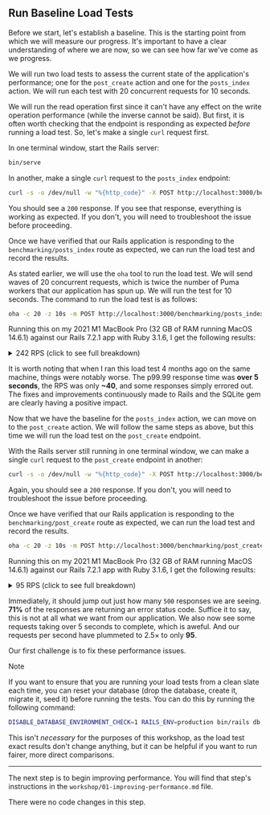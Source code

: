 ## Run Baseline Load Tests

Before we start, let's establish a baseline. This is the starting point from which we will measure our progress. It's important to have a clear understanding of where we are now, so we can see how far we've come as we progress.

We will run two load tests to assess the current state of the application's performance; one for the `post_create` action and one for the `posts_index` action. We will run each test with 20 concurrent requests for 10 seconds.

We will run the read operation first since it can't have any effect on the write operation performance (while the inverse cannot be said). But first, it is often worth checking that the endpoint is responding as expected _before_ running a load test. So, let's make a single `curl` request first.

In one terminal window, start the Rails server:

```sh
bin/serve
```

In another, make a single `curl` request to the `posts_index` endpoint:

```sh
curl -s -o /dev/null -w "%{http_code}" -X POST http://localhost:3000/benchmarking/posts_index
```

You should see a `200` response. If you see that response, everything is working as expected. If you don't, you will need to troubleshoot the issue before proceeding.

Once we have verified that our Rails application is responding to the `benchmarking/posts_index` route as expected, we can run the load test and record the results.

As stated earlier, we will use the `oha` tool to run the load test. We will send waves of 20 concurrent requests, which is twice the number of Puma workers that our application has spun up. We will run the test for 10 seconds. The command to run the load test is as follows:

```sh
oha -c 20 -z 10s -m POST http://localhost:3000/benchmarking/posts_index
```

Running this on my 2021 M1 MacBook Pro (32 GB of RAM running MacOS 14.6.1) against our Rails 7.2.1 app with Ruby 3.1.6, I get the following results:

<details>
  <summary>242 RPS (click to see full breakdown)</summary>

```
Summary:
  Success rate:	100.00%
  Total:	10.0014 secs
  Slowest:	0.1948 secs
  Fastest:	0.0053 secs
  Average:	0.0828 secs
  Requests/sec:	242.4653

  Total data:	153.67 MiB
  Size/request:	65.43 KiB
  Size/sec:	15.37 MiB

Response time histogram:
  0.005 [1]   |
  0.024 [53]  |■■
  0.043 [115] |■■■■■■
  0.062 [507] |■■■■■■■■■■■■■■■■■■■■■■■■■■■■
  0.081 [578] |■■■■■■■■■■■■■■■■■■■■■■■■■■■■■■■■
  0.100 [499] |■■■■■■■■■■■■■■■■■■■■■■■■■■■
  0.119 [329] |■■■■■■■■■■■■■■■■■■
  0.138 [189] |■■■■■■■■■■
  0.157 [85]  |■■■■
  0.176 [43]  |■■
  0.195 [6]   |

Response time distribution:
  10.00% in 0.0474 secs
  25.00% in 0.0605 secs
  50.00% in 0.0790 secs
  75.00% in 0.1027 secs
  90.00% in 0.1257 secs
  95.00% in 0.1410 secs
  99.00% in 0.1636 secs
  99.90% in 0.1841 secs
  99.99% in 0.1948 secs


Details (average, fastest, slowest):
  DNS+dialup:	0.0022 secs, 0.0011 secs, 0.0032 secs
  DNS-lookup:	0.0002 secs, 0.0000 secs, 0.0007 secs

Status code distribution:
  [200] 2405 responses

Error distribution:
  [20] aborted due to deadline
```
</details>

It is worth noting that when I ran this load test 4 months ago on the same machine, things were notably worse. The p99.99 response time was **over 5 seconds**, the RPS was only **~40**, and some responses simply errored out. The fixes and improvements continuously made to Rails and the SQLite gem are clearly having a positive impact.

Now that we have the baseline for the `posts_index` action, we can move on to the `post_create` action. We will follow the same steps as above, but this time we will run the load test on the `post_create` endpoint.

With the Rails server still running in one terminal window, we can make a single `curl` request to the `post_create` endpoint in another:

```sh
curl -s -o /dev/null -w "%{http_code}" -X POST http://localhost:3000/benchmarking/post_create
```

Again, you should see a `200` response. If you don't, you will need to troubleshoot the issue before proceeding.

Once we have verified that our Rails application is responding to the `benchmarking/post_create` route as expected, we can run the load test and record the results.

```sh
oha -c 20 -z 10s -m POST http://localhost:3000/benchmarking/post_create
```

Running this on my 2021 M1 MacBook Pro (32 GB of RAM running MacOS 14.6.1) against our Rails 7.2.1 app with Ruby 3.1.6, I get the following results:

<details>
  <summary>95 RPS (click to see full breakdown)</summary>

```
Summary:
  Success rate:	100.00%
  Total:	10.0037 secs
  Slowest:	5.2195 secs
  Fastest:	0.0029 secs
  Average:	0.0387 secs
  Requests/sec:	94.9652

  Total data:	3.31 MiB
  Size/request:	3.65 KiB
  Size/sec:	339.07 KiB

Response time histogram:
  0.003 [1]   |
  0.525 [925] |■■■■■■■■■■■■■■■■■■■■■■■■■■■■■■■■
  1.046 [0]   |
  1.568 [0]   |
  2.090 [0]   |
  2.611 [0]   |
  3.133 [0]   |
  3.655 [0]   |
  4.176 [0]   |
  4.698 [0]   |
  5.220 [4]   |

Response time distribution:
  10.00% in 0.0037 secs
  25.00% in 0.0062 secs
  50.00% in 0.0094 secs
  75.00% in 0.0166 secs
  90.00% in 0.0397 secs
  95.00% in 0.0620 secs
  99.00% in 0.1307 secs
  99.90% in 5.2195 secs
  99.99% in 5.2195 secs


Details (average, fastest, slowest):
  DNS+dialup:	0.0021 secs, 0.0012 secs, 0.0025 secs
  DNS-lookup:	0.0001 secs, 0.0000 secs, 0.0004 secs

Status code distribution:
  [500] 661 responses
  [200] 269 responses

Error distribution:
  [20] aborted due to deadline
```
</details>

Immediately, it should jump out just how many `500` responses we are seeing. **71%** of the responses are returning an error status code. Suffice it to say, this is not at all what we want from our application. We also now see some requests taking over 5 seconds to complete, which is aweful. And our requests per second have plummeted to 2.5× to only **95**.

Our first challenge is to fix these performance issues.

> [!NOTE]
> If you want to ensure that you are running your load tests from a clean slate each time, you can reset your database (drop the database, create it, migrate it, seed it) before running the tests. You can do this by running the following command:
> ```sh
> DISABLE_DATABASE_ENVIRONMENT_CHECK=1 RAILS_ENV=production bin/rails db:reset
> ```
> This isn't _necessary_ for the purposes of this workshop, as the load test exact results don't change anything, but it can be helpful if you want to run fairer, more direct comparisons.

- - -

The next step is to begin improving performance. You will find that step's instructions in the `workshop/01-improving-performance.md` file.

There were no code changes in this step.
